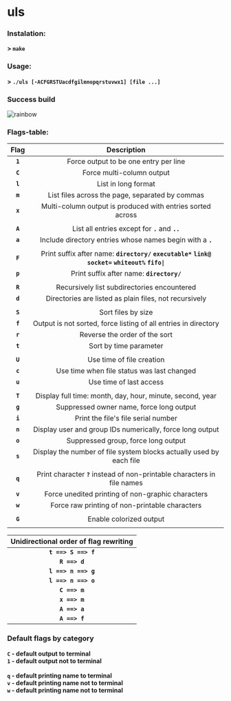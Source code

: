 # uls

### Instalation:
**> `make`**

### Usage:
**> `./uls [-ACFGRSTUacdfgilmnopqrstuvwx1] [file ...]`**

### Success build
![rainbow](ls_rainbow.png)

### Flags-table:

| Flag  | Description |
|:-:|:-:|
|**`1`**| Force output to be one entry per line |
|**`C`**| Force multi-column output |
|**`l`**| List in long format |
|**`m`**| List files across the page, separated by commas |
|**`x`**| Multi-column output is produced with entries sorted across |
| | |
|**`A`**| List all entries except for **`.`** and **`..`** |
|**`a`**| Include directory entries whose names begin with a **`.`** |
| | |
|**`F`**| Print suffix after name: **`directory/`** **`executable*`** **`link@`** **`socket=`** **`whiteout%`** **`fifo\|`** |
|**`p`**| Print suffix after name: **`directory/`** |
| | |
|**`R`**| Recursively list subdirectories encountered |
|**`d`**| Directories are listed as plain files, not recursively |
| | |
|**`S`**| Sort files by size |
|**`f`**| Output is not sorted, force listing of all entries in directory |
|**`r`**| Reverse the order of the sort |
|**`t`**| Sort by time parameter |
| | |
|**`U`**| Use time of file creation |
|**`c`**| Use time when file status was last changed |
|**`u`**| Use time of last access |
| | |
|**`T`**| Display full time: month, day, hour, minute, second, year |
|**`g`**| Suppressed owner name, force long output |
|**`i`**| Print the file's file serial number |
|**`n`**| Display user and group IDs numerically, force long output |
|**`o`**| Suppressed group, force long output |
|**`s`**| Display the number of file system blocks actually used by each file |
| | |
|**`q`**| Print character **`?`** instead of non-printable characters in file names |
|**`v`**| Force unedited printing of non-graphic characters |
|**`w`**| Force raw printing of non-printable characters |
| | |
|**`G`**| Enable colorized output |
| | |

| Unidirectional order of flag rewriting |
|:-:|
|**`t ==> S ==> f`**|
|**`R ==> d`**|
|**`l ==> n ==> g`**|
|**`l ==> n ==> o`**|
|**`C ==> m`**|
|**`x ==> m`**|
|**`A ==> a`**|
|**`A ==> f`**|

### Default flags by category

**`C` - default output to terminal**\
**`1` - default output not to terminal**\
\
**`q` - default printing name to terminal**\
**`v` - default printing name not to terminal**\
**`w` - default printing name not to terminal**
